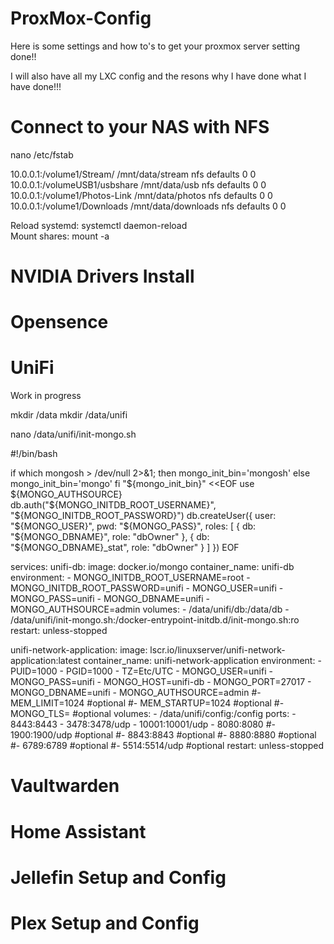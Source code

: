 # ProxMox-Config

Here is some settings and how to's to get your proxmox server setting done!!  

I will also have all my LXC config and the resons why I have done what I have done!!!


# Connect to your NAS with NFS 

nano /etc/fstab

10.0.0.1:/volume1/Stream/ /mnt/data/stream nfs defaults 0 0  
10.0.0.1:/volumeUSB1/usbshare /mnt/data/usb nfs defaults 0 0  
10.0.0.1:/volume1/Photos-Link /mnt/data/photos nfs defaults 0 0  
10.0.0.1:/volume1/Downloads /mnt/data/downloads nfs defaults 0 0  



Reload systemd: systemctl daemon-reload  
Mount shares: mount -a  


# NVIDIA Drivers Install





# Opensence

# UniFi


Work in progress   

	
mkdir /data
mkdir /data/unifi	


nano /data/unifi/init-mongo.sh



#!/bin/bash

if which mongosh > /dev/null 2>&1; then
  mongo_init_bin='mongosh'
else
  mongo_init_bin='mongo'
fi
"${mongo_init_bin}" <<EOF
use ${MONGO_AUTHSOURCE}
db.auth("${MONGO_INITDB_ROOT_USERNAME}", "${MONGO_INITDB_ROOT_PASSWORD}")
db.createUser({
  user: "${MONGO_USER}",
  pwd: "${MONGO_PASS}",
  roles: [
    { db: "${MONGO_DBNAME}", role: "dbOwner" },
    { db: "${MONGO_DBNAME}_stat", role: "dbOwner" }
  ]
})
EOF	
	






services:
  unifi-db:
    image: docker.io/mongo
    container_name: unifi-db
    environment:
      - MONGO_INITDB_ROOT_USERNAME=root
      - MONGO_INITDB_ROOT_PASSWORD=unifi
      - MONGO_USER=unifi
      - MONGO_PASS=unifi
      - MONGO_DBNAME=unifi
      - MONGO_AUTHSOURCE=admin
    volumes:
      - /data/unifi/db:/data/db
      - /data/unifi/init-mongo.sh:/docker-entrypoint-initdb.d/init-mongo.sh:ro
    restart: unless-stopped


  unifi-network-application:
    image: lscr.io/linuxserver/unifi-network-application:latest
    container_name: unifi-network-application
    environment:
      - PUID=1000
      - PGID=1000
      - TZ=Etc/UTC
      - MONGO_USER=unifi
      - MONGO_PASS=unifi
      - MONGO_HOST=unifi-db
      - MONGO_PORT=27017
      - MONGO_DBNAME=unifi
      - MONGO_AUTHSOURCE=admin
      #- MEM_LIMIT=1024 #optional
      #- MEM_STARTUP=1024 #optional
      #- MONGO_TLS= #optional
    volumes:
      - /data/unifi/config:/config
    ports:
      - 8443:8443
      - 3478:3478/udp
      - 10001:10001/udp
      - 8080:8080
      #- 1900:1900/udp #optional
      #- 8843:8843 #optional
      #- 8880:8880 #optional
      #- 6789:6789 #optional
      #- 5514:5514/udp #optional
    restart: unless-stopped
	
	



# Vaultwarden

# Home Assistant

# Jellefin Setup and Config

# Plex Setup and Config



